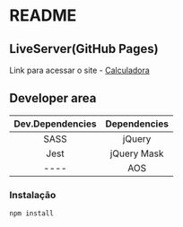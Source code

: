 # README
## LiveServer(GitHub Pages)
Link para acessar o site - [Calculadora](https://riicky-hub.github.io/Calculadora/)

## Developer area

| Dev.Dependencies | Dependencies |
|:-------------:|:-------------:|
| SASS | jQuery |
| Jest | jQuery Mask |
| ---- | AOS |

### Instalação

```
npm install
```
